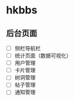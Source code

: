 # hkbbs
## 后台页面
- [ ] 侧栏导航栏
- [ ] 统计页面（数据可视化）
- [ ] 用户管理
- [ ] 卡片管理
- [ ] 树洞管理
- [ ] 帖子管理
- [ ] 通知管理